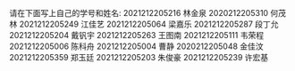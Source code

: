 请在下面写上自己的学号和姓名:
2021212205216
林金泉
2020212205310
何茂林
2021212205249
江佳艺
2021212205064
梁嘉乐
2021212205287
段丁允
2021212205204
戴钒宇
2021212205263
王图南
2021212205111
韦荣程
2021212205006
陈科舟
2021212205004
曹静
2020212205048
金佳汶
2021212205359
郑玉廷
2021212205203
朱俊豪
2021212205239
许宏基

